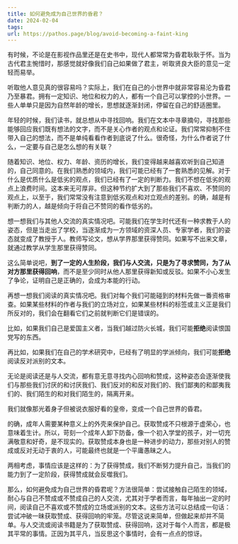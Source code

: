 ```yaml
---
title: 如何避免成为自己世界的昏君？
date: 2024-02-04
tags: 
url: https://pathos.page/blog/avoid-becoming-a-faint-king
---
```


有时候，不论是在影视作品里还是在史书中，现代人都常常为昏君耿耿于怀。当为古代君主惋惜时，那感觉就好像我们自己如果做了君主，听取贤良大臣的意见一定轻而易举。

听取他人意见真的很容易吗？实际上，我们在自己的小世界中就非常容易沦为昏君乃至暴君。拥有一定知识、地位和权力的人，都有一个自己可以掌控的小世界。一些人单单只是因为自然年龄的增长，思想就逐渐封闭，停留在自己的舒适圈里。

年轻的时候，我们读书，就总想从中寻找回响。我们在文本中寻章摘句，寻找那些能够回应我们既有想法的文字，而不是关心作者的观点和论证。我们常常抑制不住带入自己的想法，而不是单纯看看作者到底说了什么。很奇怪，为什么作者说了什么，一定要与自己是怎么想的有关联？

随着知识、地位、权力、年龄、资历的增长，我们变得越来越喜欢听到自己知道的，自己同意的。在我们熟悉的领域内，我们可能已经有了一套熟悉的见解。对于什么是优质什么是低劣的观点，我们已经有了一定的判断力。我们不想在低劣的观点上浪费时间。这本来无可厚非。但这种节约扩大到了那些我们不喜欢、不赞同的观点上，以至于，我们常常没有注意到低劣观点和对立观点的差别。的确，越是有判断力的人，越是倾向于将自己不赞同的看作低劣的。

想一想我们与其他人交流的真实情况吧。可能我们在学生时代还有一种求教于人的姿态，但是当走出了学校，当逐渐成为一方领域的资深人员、专家学者，我们的姿态就变成了教授于人。教师写论文，想从学界那里获得赞同。如果写不出来文章，就通过教学从学生那里获得赞同。

这么简单说吧，**到了一定的人生阶段，我们与人交流，只是为了寻求赞同，为了从对方那里获得回响**，而不是至少同时从他人那里获得新知或反驳。如果不小心发生了争论，证明自己是正确的，会成为本能的行动。

再想一想我们阅读的真实情况吧。我们对每个我们可能碰到的材料先做一番资格审查。如果某些材料的作者与我们的立场对立，如果某些材料的标签或主义正是我们所反对的，我们会在翻看它们之前就判断它们是错误的。

比如，如果我们自己是爱国主义者，当我们越过防火长城，我们可能**拒绝**阅读恨国党写的东西。

再比如，如果我们在自己的学术研究中，已经有了明显的学派倾向，我们可能**拒绝**阅读反对派别的文本。

无论是阅读还是与人交流，都有意无意寻找内心回响和赞成，这种姿态会逐渐使我们与那些我们讨厌的和讨厌我们、我们反对的和反对我们的、我们鄙夷的和鄙夷我们的、我们陌生的和对我们陌生的，隔离开来。

我们就像那光着身子但被说衣服好看的皇帝，变成一个自己世界的昏君。

的确，成年人需要某种意义上的外壳来保护自己。获取赞成不只根源于虚荣心，也意味着生计。所以，苛刻一个成年人卸下防备，像一个初入学堂的孩子，对一切充满敬意和好奇，是不现实的。获取赞成本身也是一种进步的动力，那些对别人的赞成或反对无动于衷的人，可能最终也就是一个平庸愚昧之人。

两相考虑，事情应该是这样的：为了获得赞成，我们不断努力提升自己，当我们的能力到了一定阶段，获得赞成就会反噬我们。

那么，如何避免成为自己世界的昏君呢？方法很简单：尝试接触自己陌生的领域，耐心与自己不赞成或不赞成自己的人交流，尤其对于学者而言，每年抽出一定的时间，阅读自己不喜欢或不赞成的立场或派别的文本。这些方法可以总结成一句话：尝试冲破一昧获取赞成、获得回响的牢笼。尽管这说来简单，但做起来却并不简单。与人交流或阅读书籍是为了获取赞成、获得回响，这对于每个人而言，都是极其平常的事情。正因为其平凡，当反思这个事情时，会有一点点的惊讶。
